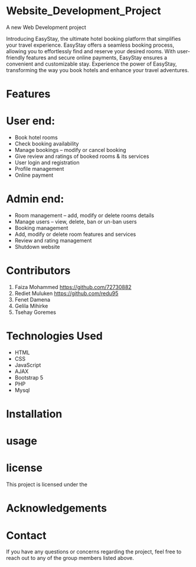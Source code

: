 # Website_Development_Project
A new Web Development project

Introducing EasyStay, the ultimate hotel booking platform that simplifies your travel experience. EasyStay offers a seamless booking process, allowing you to effortlessly find and reserve your desired rooms. With user-friendly features and secure online payments, EasyStay ensures a convenient and customizable stay. Experience the power of EasyStay, transforming the way you book hotels and enhance your travel adventures.

# Features


# User end:
+  Book hotel rooms
+  Check booking availability
+  Manage bookings – modify or cancel booking
+  Give review and ratings of booked rooms & its services
+  User login and registration
+  Profile management
+  Online payment


# Admin end:
+ Room management – add, modify or delete rooms details
+ Manage users – view, delete, ban or un-ban users
+ Booking management
+ Add, modify or delete room features and services
+ Review and rating management
+ Shutdown website


# Contributors
1.	Faiza Mohammed https://github.com/72730882
2.	Rediet Muluken https://github.com/redu95
3.	Fenet Damena  
4.	Gelila Mihirke 
5.	Tsehay Goremes

# Technologies Used
+ HTML
+ CSS
+ JavaScript
+ AJAX
+ Bootstrap 5
+ PHP
+ Mysql 

# Installation

# usage

# license
This project is licensed under the
# Acknowledgements

# Contact
If you have any questions or concerns regarding the project, feel free to reach out to any of the group members listed above.

